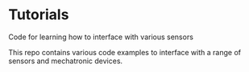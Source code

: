 # Tutorials
Code for learning how to interface with various sensors

This repo contains various code examples to interface with a range of sensors and mechatronic devices. 
